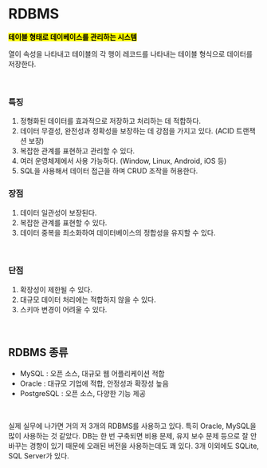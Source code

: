 # RDBMS 
<mark>**테이블 형태로 데이베이스를 관리하는 시스템**</mark>

열이 속성을 나타내고 테이블의 각 행이 레코드를 나타내는 테이블 형식으로 데이터를 저장한다. 

</br>

### 특징 
1. 정형화된 데이터를 효과적으로 저장하고 처리하는 데 적합하다.
2. 데이터 무결성, 완전성과 정확성을 보장하는 데 강점을 가지고 있다. (ACID 트랜잭션 보장)
3. 복잡한 관계를 표현하고 관리할 수 있다.
4. 여러 운영체제에서 사용 가능하다. (Window, Linux, Android, iOS 등)
5. SQL을 사용해서 데이터 접근을 하며 CRUD 조작을 허용한다.

### 장점
1. 데이터 일관성이 보장된다.
2. 복잡한 관계를 표현할 수 있다.
3. 데이터 중복을 최소화하여 데이터베이스의 정합성을 유지할 수 있다.

</br>


### 단점
1. 확장성이 제한될 수 있다.
2. 대규모 데이터 처리에는 적합하지 않을 수 있다.
3. 스키마 변경이 어려울 수 있다.


</br>



## RDBMS 종류

- MySQL : 오픈 소스, 대규모 웹 어플리케이션 적합
- Oracle : 대규모 기업에 적합, 안정성과 확장성 높음 
- PostgreSQL : 오픈 소스, 다양한 기능 제공

</br>

실제 실무에 나가면 거의 저 3개의 RDBMS를 사용하고 있다. 특히 Oracle, MySQL을 많이 사용하는 것 같았다. DB는 한 번 구축되면 비용 문제, 유지 보수 문제 등으로 잘 안 바꾸는 경향이 있기 때문에 오래된 버전을 사용하는데도 꽤 있다. 3개 이외에도 SQLite, SQL Server가 있다. 
